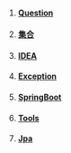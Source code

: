 1. #### [Question](/chapter1/springdatajpa.md)
2. #### [集合](/chapter1/ji-he.md)
3. #### [IDEA](/chapter1/idea.md)
4. #### [Exception](/chapter1/exception.md)
5. #### [SpringBoot](/chapter1/springboot.md)
6. #### [Tools](/chapter1/tools.md)
7. #### [Jpa](/chapter1/jpa.md)

#### 



